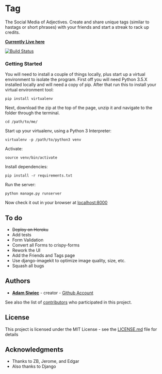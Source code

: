 # Tag

The Social Media of Adjectives. Create and share unique tags (similar to hastags or short phrases) with your friends and start a streak to rack up credits.

**[Currently Live here](https://tagyourit.herokuapp.com)**

[![Build Status](https://travis-ci.org/adamSiwiec/tag.svg?branch=master)](https://travis-ci.org/adamSiwiec/tag)


### Getting Started

You will need to install a couple of things locally, plus start up a virtual environment to isolate the program.
First off you will need Python 3.5.X installed locally and will need a copy of pip.
After that run this to install your virtual environment tool:

```
pip install virtualenv
```
Next, download the zip at the top of the page, unzip it and navigate to the folder through the terminal.

```
cd /path/to/me/
```
Start up your virtualenv, using a Python 3 Interpreter:

```
virtualenv -p /path/to/python3 venv
```
Activate:

```
source venv/bin/activate
```
Install dependencies:

```
pip install -r requirements.txt
```
Run the server:

```
python manage.py runserver
```

Now check it out in your browser at [localhost:8000](http://localhost:8000)


## To do

* ~~Deploy on Heroku~~
* Add tests
* Form Validation
* Convert all Forms to crispy-forms
* Rework the UI
* Add the Friends and Tags page
* Use django-imagekit to optimize image quality, size, etc.
* Squash all bugs



## Authors

* **[Adam Siwiec](http://adamsiwiec.com)**  - creator - [Github Account](https://github.com/adamsiwiec)

See also the list of [contributors](https://github.com/adamsiwiec/tag/contributors) who participated in this project.


## License

This project is licensed under the MIT License - see the [LICENSE.md](LICENSE.md) file for details


## Acknowledgments

* Thanks to ZB, Jerome, and Edgar
* Also thanks to Django

